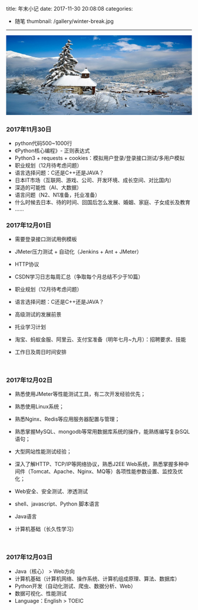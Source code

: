 title: 年末小记
date: 2017-11-30 20:08:08
categories:
- 随笔
thumbnail: /gallery/winter-break.jpg
------
![](gallery/winter-break.jpg "")

### 2017年11月30日

-  python代码500~1000行
-  《Python核心编程》- 正则表达式
-  Python3 + requests + cookies：模拟用户登录/登录接口测试/多用户模拟
-  职业规划（12月待考虑问题）
  -  语言选择问题：C还是C++还是JAVA？
  -  日本IT市场（互联网、游戏、公司、开发环境、成长空间、对比国内）
  -  深造的可能性（AI、大数据）
  -  语言问题（N2、N1准备，托业准备）
  -  什么时候去日本、待的时间、回国后怎么发展、婚姻、家庭、子女成长及教育
  -  ......




### 2017年12月01日

-  需要登录接口测试用例模板
-  JMeter压力测试 + 自动化（Jenkins + Ant + JMeter）
-  HTTP协议
-  CSDN学习日志每周汇总（争取每个月总结不少于10篇）
-  职业规划（12月待考虑问题）
  - 语言选择问题：C还是C++还是JAVA？
  - 高级测试的发展前景
  - 托业学习计划
  - 淘宝、蚂蚁金服、阿里云、支付宝准备（明年七月~九月）：招聘要求、技能
  - 工作日及周日时间安排

      ​


### 2017年12月02日

- 熟悉使用JMeter等性能测试工具，有二次开发经验优先；

- 熟悉使用Linux系统；

- 熟悉Nginx、Redis等应用服务器配置与管理；

- 熟悉掌握MySQL、mongodb等常用数据库系统的操作，能熟练编写复杂SQL语句；

- 大型网站性能测试经验；

- 深入了解HTTP、TCP/IP等网络协议，熟悉J2EE Web系统，熟悉掌握多种中间件（Tomcat、Apache、Nginx、MQ等）各项性能参数设置、监控及优化；

- Web安全、安全测试、渗透测试

- shell、javascript、Python 脚本语言

- Java语言

- 计算机基础（长久性学习）

  ​

### 2017年12月03日

- Java（核心） >  Web方向
- 计算机基础（计算机网络、操作系统、计算机组成原理、算法、数据库）
- Python开发（自动化测试、爬虫、数据分析、Web）
- 数据可视化、性能测试
- Language：English >  TOEIC

